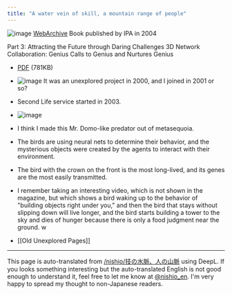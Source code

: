 ```yaml
---
title: "A water vein of skill, a mountain range of people"
---
```


![image](https://gyazo.com/bf43b850040210370e456934d96c50a2/thumb/1000)
[WebArchive](https://web.archive.org/web/20041010192643/https://www.ipa.go.jp/about/e-book/waza-hito/wazahito_2.htm)
Book published by IPA in 2004

Part 3: Attracting the Future through Daring Challenges 3D Network Collaboration: Genius Calls to Genius and Nurtures Genius
- [PDF](https://www.ipa.go.jp/about/e-book/waza-hito/pdf/09_3dnet.pdf)   (781KB)
- ![image](https://gyazo.com/e80433f709ebbacfe6fba4483c0164c6/thumb/1000)
It was an unexplored project in 2000, and I joined in 2001 or so?
- Second Life service started in 2003.
- ![image](https://gyazo.com/92bf39db855731174e27c07ae29b45c6/thumb/1000)
- I think I made this Mr. Domo-like predator out of metasequoia.
- The birds are using neural nets to determine their behavior, and the mysterious objects were created by the agents to interact with their environment.
- The bird with the crown on the front is the most long-lived, and its genes are the most easily transmitted.
- I remember taking an interesting video, which is not shown in the magazine, but which shows a bird waking up to the behavior of "building objects right under you," and then the bird that stays without slipping down will live longer, and the bird starts building a tower to the sky and dies of hunger because there is only a food judgment near the ground. w

- [[Old Unexplored Pages]]

---
This page is auto-translated from [/nishio/技の水脈、人の山脈](https://scrapbox.io/nishio/技の水脈、人の山脈) using DeepL. If you looks something interesting but the auto-translated English is not good enough to understand it, feel free to let me know at [@nishio_en](https://twitter.com/nishio_en). I'm very happy to spread my thought to non-Japanese readers.